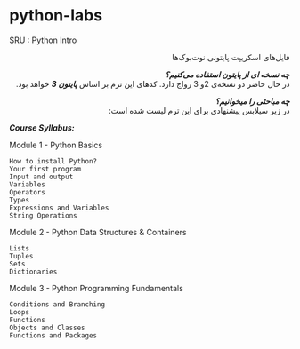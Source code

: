 # python-labs
SRU : Python Intro

<div dir="rtl">
    
فایل‌های اسکریپت پایتونی نوت‌بوک‌ها
</div>


<div dir="rtl">
    
***چه نسخه ای از پایتون استفاده می‌کنیم؟***
<br>
در حال حاضر دو نسخه‌ی 2و 3 رواج دارد. کدهای این ترم بر اساس ***پایتون 3***  خواهد بود.

***چه مباحثی را میخوانیم؟***
<br>
در زیر سیلابس پیشنهادی برای این ترم لیست شده است:
</div>

***Course Syllabus:***

Module 1 - Python Basics

    How to install Python?
    Your first program
    Input and output
    Variables
    Operators
    Types
    Expressions and Variables
    String Operations

Module 2 - Python Data Structures & Containers

    Lists
    Tuples
    Sets
    Dictionaries

Module 3 - Python Programming Fundamentals

    Conditions and Branching
    Loops
    Functions
    Objects and Classes
    Functions and Packages
    



